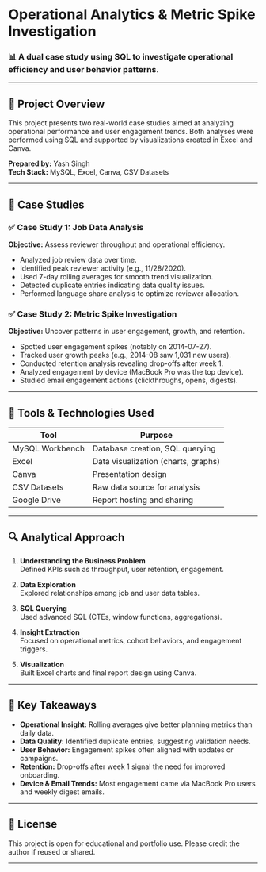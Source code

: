 # Operational Analytics & Metric Spike Investigation

### 📊 A dual case study using SQL to investigate operational efficiency and user behavior patterns.

---

## 🧠 Project Overview

This project presents two real-world case studies aimed at analyzing operational performance and user engagement trends. Both analyses were performed using SQL and supported by visualizations created in Excel and Canva.

**Prepared by:** Yash Singh  
**Tech Stack:** MySQL, Excel, Canva, CSV Datasets

---

## 📁 Case Studies

### ✅ Case Study 1: **Job Data Analysis**
**Objective:** Assess reviewer throughput and operational efficiency.

- Analyzed job review data over time.
- Identified peak reviewer activity (e.g., 11/28/2020).
- Used 7-day rolling averages for smooth trend visualization.
- Detected duplicate entries indicating data quality issues.
- Performed language share analysis to optimize reviewer allocation.

### ✅ Case Study 2: **Metric Spike Investigation**
**Objective:** Uncover patterns in user engagement, growth, and retention.

- Spotted user engagement spikes (notably on 2014-07-27).
- Tracked user growth peaks (e.g., 2014-08 saw 1,031 new users).
- Conducted retention analysis revealing drop-offs after week 1.
- Analyzed engagement by device (MacBook Pro was the top device).
- Studied email engagement actions (clickthroughs, opens, digests).

---

## 🧰 Tools & Technologies Used

| Tool             | Purpose                                  |
|------------------|------------------------------------------|
| MySQL Workbench  | Database creation, SQL querying          |
| Excel            | Data visualization (charts, graphs)      |
| Canva            | Presentation design                      |
| CSV Datasets     | Raw data source for analysis             |
| Google Drive     | Report hosting and sharing               |

---

## 🔍 Analytical Approach

1. **Understanding the Business Problem**  
   Defined KPIs such as throughput, user retention, engagement.

2. **Data Exploration**  
   Explored relationships among job and user data tables.

3. **SQL Querying**  
   Used advanced SQL (CTEs, window functions, aggregations).

4. **Insight Extraction**  
   Focused on operational metrics, cohort behaviors, and engagement triggers.

5. **Visualization**  
   Built Excel charts and final report design using Canva.

---

## 📝 Key Takeaways

- **Operational Insight:** Rolling averages give better planning metrics than daily data.
- **Data Quality:** Identified duplicate entries, suggesting validation needs.
- **User Behavior:** Engagement spikes often aligned with updates or campaigns.
- **Retention:** Drop-offs after week 1 signal the need for improved onboarding.
- **Device & Email Trends:** Most engagement came via MacBook Pro users and weekly digest emails.

---

## 📃 License

This project is open for educational and portfolio use. Please credit the author if reused or shared.

---

